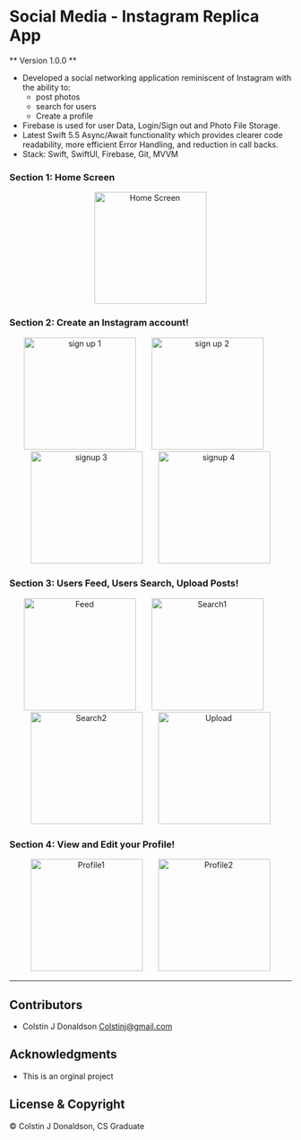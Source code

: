 #  Social Media - Instagram Replica App

** Version 1.0.0 **

- Developed a social networking application reminiscent of Instagram with the ability to:
    - post photos 
    - search for users  
    - Create a profile 
- Firebase is used for user Data, Login/Sign out and Photo File Storage.
- Latest Swift 5.5 Async/Await functionality which provides clearer code readability, more efficient Error Handling, and reduction in call backs.
- Stack: Swift, SwiftUI, Firebase, Git, MVVM

### Section 1: Home Screen
<div align="center">
<img width="200" alt="Home Screen" title="Home Screen" src="">
</div>


### Section 2: Create an Instagram account!
<div align="center">
<img width="200" alt="sign up 1" title="Add Email" src="">
&nbsp;
&nbsp;
&nbsp;
<img width="200" alt="sign up 2" title="Create Username" src="">
&nbsp;
&nbsp;
&nbsp;
<img width="200" alt="signup 3" title="Create Password" src="">
&nbsp;
&nbsp;
&nbsp;
<img width="200" alt="signup 4" title="Sign up Complete" src="">
</div>


### Section 3: Users Feed, Users Search, Upload Posts!
<div align="center">
<img width="200" alt="Feed" title="Users Feed" src="">
&nbsp;
&nbsp;
&nbsp;
<img width="200" alt="Search1" title="Search Users" src="">
&nbsp;
&nbsp;
&nbsp;
<img width="200" alt="Search2" title="View Somebodys Profile" src="">
&nbsp;
&nbsp;
&nbsp;
<img width="200" alt="Upload" title="Upload a Post" src="">
</div>


### Section 4: View and Edit your Profile!
<div align="center">
<img width="200" alt="Profile1" title="Your Profile" src="">
&nbsp;
&nbsp;
&nbsp;
<img width="200" alt="Profile2" title="Edit Profile" src="">
</div>


- - -
## Contributors
- Colstin J Donaldson <Colstinj@gmail.com>


## Acknowledgments 

- This is an orginal project



## License & Copyright

© Colstin J Donaldson, CS Graduate 

